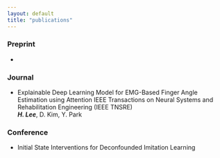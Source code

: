 ```yaml
---
layout: default
title: "publications"
---
```


### Preprint 
* 

### Journal 
* Explainable Deep Learning Model for EMG-Based Finger Angle Estimation using Attention
IEEE Transactions on Neural Systems and Rehabilitation Engineering (IEEE TNSRE)  
***H. Lee***, D. Kim, Y. Park

### Conference
* Initial State Interventions for Deconfounded Imitation Learning


